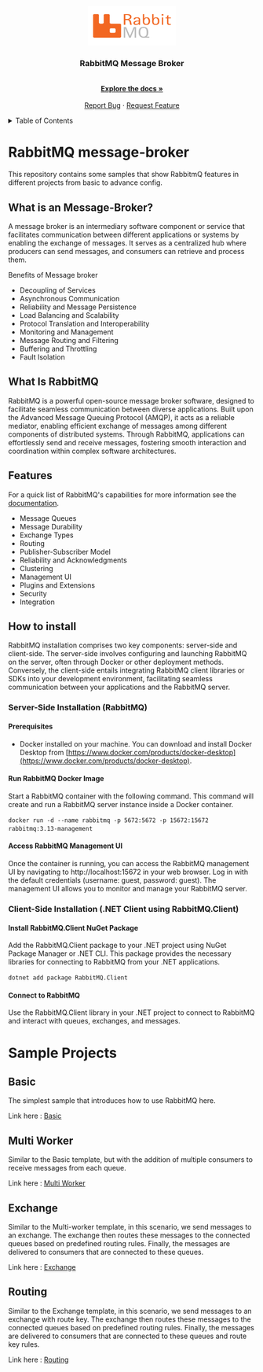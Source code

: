 <!-- PROJECT LOGO -->
<br />
<div align="center">
  <a href="https://github.com/hsjalilian/RabbitMQ">
    <img src="/images/rabbitmq_logo.png" alt="RabitMQ Logo" width="180" height="80">
  </a>

  <h3 align="center">RabbitMQ Message Broker</h3>

  <p align="center">   
    <br />
    <a href="https://github.com/hsjalilian/RabbitMQ/tree/master/docs"><strong>Explore the docs »</strong></a>
    <br />
    <br />
    <a href="https://github.com/hsjalilian/RabbitMQ/issues">Report Bug</a>
    ·
    <a href="https://github.com/hsjalilian/RabbitMQ/issues">Request Feature</a>
  </p>
</div>


<!-- TABLE OF CONTENTS -->
<details>
  <summary>Table of Contents</summary>
  <ol>
    <li><a href="#rabbitmq-message-broker">RabbitMQ message-broker</a></li>  
    <li><a href="#what-is-an-message-broker?">What Is an Message-Broker?</a></li>
    <li><a href="#what-is-rabbitmq">What Is RabbitMQ</a></li>
    <li><a href="#features">Features</a></li>
    <li><a href="#how-to-install">How to install</a></li>    
    <li>
      <a href="#sample-projects">Sample Projects</a>
      <ul>
        <li><a href="#basic">Basic</a></li>
        <li><a href="#multi-worker">Multi Worker</a></li> 
		<li><a href="#exchange">Exchange</a></li> 
		<li><a href="#routing">Routing</a></li> 		
      </ul>
    </li>
  </ol>
</details>

# RabbitMQ message-broker
This repository contains some samples that show RabbitmQ features in different projects from basic to advance config.  


##  What is an Message-Broker?
A message broker is an intermediary software component or service that facilitates communication between different applications or systems by enabling the exchange of messages. It serves as a centralized hub where producers can send messages, and consumers can retrieve and process them.

Benefits of Message broker

* Decoupling of Services
* Asynchronous Communication 
* Reliability and Message Persistence 
* Load Balancing and Scalability 
* Protocol Translation and Interoperability 
* Monitoring and Management 
* Message Routing and Filtering 
* Buffering and Throttling 
* Fault Isolation 


## What Is RabbitMQ
RabbitMQ is a powerful open-source message broker software, designed to facilitate seamless communication between diverse applications. Built upon the Advanced Message Queuing Protocol (AMQP), it acts as a reliable mediator, enabling efficient exchange of messages among different components of distributed systems. Through RabbitMQ, applications can effortlessly send and receive messages, fostering smooth interaction and coordination within complex software architectures.

## Features

For a quick list of RabbitMQ's capabilities for more information see the [documentation](https://www.rabbitmq.com/release-information).

* Message Queues
* Message Durability
* Exchange Types
* Routing
* Publisher-Subscriber Model
* Reliability and Acknowledgments
* Clustering
* Management UI
* Plugins and Extensions
* Security
* Integration


## How to install

RabbitMQ installation comprises two key components: server-side and client-side. The server-side involves configuring and launching RabbitMQ on the server, often through Docker or other deployment methods. Conversely, the client-side entails integrating RabbitMQ client libraries or SDKs into your development environment, facilitating seamless communication between your applications and the RabbitMQ server.

### Server-Side Installation (RabbitMQ)

#### Prerequisites
- Docker installed on your machine. You can download and install Docker Desktop from [https://www.docker.com/products/docker-desktop](https://www.docker.com/products/docker-desktop).

#### Run RabbitMQ Docker Image
Start a RabbitMQ container with the following command. This command will create and run a RabbitMQ server instance inside a Docker container.

`docker run -d --name rabbitmq -p 5672:5672 -p 15672:15672 rabbitmq:3.13-management`

#### Access RabbitMQ Management UI
Once the container is running, you can access the RabbitMQ management UI by navigating to http://localhost:15672 in your web browser. Log in with the default credentials (username: guest, password: guest). The management UI allows you to monitor and manage your RabbitMQ server.


### Client-Side Installation (.NET Client using RabbitMQ.Client)

#### Install RabbitMQ.Client NuGet Package
Add the RabbitMQ.Client package to your .NET project using NuGet Package Manager or .NET CLI. This package provides the necessary libraries for connecting to RabbitMQ from your .NET applications.

`dotnet add package RabbitMQ.Client`

#### Connect to RabbitMQ
Use the RabbitMQ.Client library in your .NET project to connect to RabbitMQ and interact with queues, exchanges, and messages.

# Sample Projects

## Basic 

The simplest sample that introduces how to use RabbitMQ here.

Link here : [Basic](https://github.com/hsjalilian/RabbitMQ/tree/main/src/Basic)

## Multi Worker  

Similar to the Basic template, but with the addition of multiple consumers to receive messages from each queue.

Link here : [Multi Worker](https://github.com/hsjalilian/RabbitMQ/tree/main/src/MultiWorker)

## Exchange  

Similar to the Multi-worker template, in this scenario, we send messages to an exchange. The exchange then routes these messages to the connected queues based on predefined routing rules. Finally, the messages are delivered to consumers that are connected to these queues.

Link here : [Exchange](https://github.com/hsjalilian/RabbitMQ/tree/main/src/Exchange)

## Routing  

Similar to the Exchange template, in this scenario, we send messages to an exchange with route key. The exchange then routes these messages to the connected queues based on predefined routing rules. Finally, the messages are delivered to consumers that are connected to these queues and route key rules.

Link here : [Routing](https://github.com/hsjalilian/RabbitMQ/tree/main/src/Routing)

